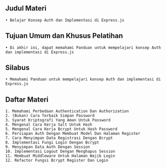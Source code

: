 ## Judul Materi
    • Belajar Konsep Auth dan Implementasi di Express.js

## Tujuan Umum dan Khusus Pelatihan
    • Di akhir ini, dapat memahami Panduan untuk mempelajari konsep Auth dan implementasi di Express.js

## Silabus
    • Memahami Panduan untuk mempelajari konsep Auth dan implementasi di Express.js

## Daftar Materi
    1. Memahami Perbedaan Authentication Dan Authorization
    2. (Bukan) Cara Terbaik Simpan Password
    3. Syarat Kriptografi Yang Aman Untuk Password	
    4. Mengenal Cara Kerja Salt Untuk Hash	
    5. Mengenal Cara Kerja Bcrypt Untuk Hash Password
    6. Persiapan Auth Dengan Membuat Model Dan Halaman Register
    7. Cara Menyimpan Data Registrasi Dengan Bcrypt	
    8. Implementasi Fungi Login Dengan Bcrypt	
    9. Menyimpan Data Auth Dengan Session	
    10. Implementasi Logout Dengan Menghapus Session	
    11. Membuat Middleware Untuk Halaman Wajib Login
    12. Refactor Fungsi Bcrypt Register Dan Login
